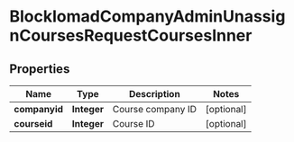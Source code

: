 

# BlockIomadCompanyAdminUnassignCoursesRequestCoursesInner


## Properties

| Name | Type | Description | Notes |
|------------ | ------------- | ------------- | -------------|
|**companyid** | **Integer** | Course company ID |  [optional] |
|**courseid** | **Integer** | Course ID |  [optional] |




